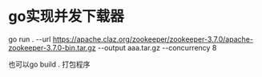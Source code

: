 # go实现并发下载器

go run . --url https://apache.claz.org/zookeeper/zookeeper-3.7.0/apache-zookeeper-3.7.0-bin.tar.gz --output aaa.tar.gz --concurrency 8    

也可以go build . 打包程序
